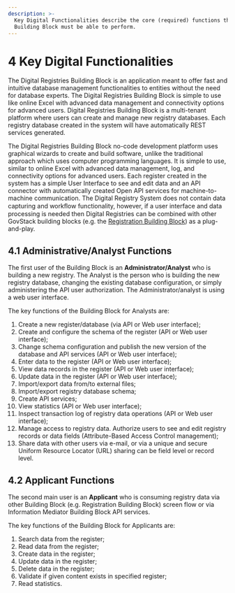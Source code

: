 ```yaml
---
description: >-
  Key Digital Functionalities describe the core (required) functions that this
  Building Block must be able to perform.
---
```


# 4 Key Digital Functionalities

The Digital Registries Building Block is an application meant to offer fast and intuitive database management functionalities to entities without the need for database experts. The Digital Registries Building Block is simple to use like online Excel with advanced data management and connectivity options for advanced users. Digital Registries Building Block is a multi-tenant platform where users can create and manage new registry databases. Each registry database created in the system will have automatically REST services generated. &#x20;

The Digital Registries Building Block no-code development platform uses graphical wizards to create and build software, unlike the traditional approach which uses computer programming languages. It is simple to use, similar to online Excel with advanced data management, log, and connectivity options for advanced users. Each register created in the system has a simple User Interface to see and edit data and an API connector with automatically created Open API services for machine-to-machine communication. The Digital Registry System does not contain data capturing and workﬂow functionality, however, if a user interface and data processing is needed then Digital Registries can be combined with other GovStack building blocks (e.g. the [Registration Building Block](https://github.com/GovStackWorkingGroup/bb-registration/tree/1.0-QA)) as a plug-and-play.

## 4.1 Administrative/Analyst Functions <a href="#docs-internal-guid-d85f59a4-7fff-1564-6ae2-86d67f36a258" id="docs-internal-guid-d85f59a4-7fff-1564-6ae2-86d67f36a258"></a>

The first user of the Building Block is an **Administrator/Analyst** who is building a new registry. The Analyst is the person who is building the new registry database, changing the existing database configuration, or simply administering the API user authorization. The Administrator/analyst is using a web user interface.&#x20;

The key functions of the Building Block for Analysts are:

1. Create a new register/database (via API or Web user interface);
2. Create and configure the schema of the register (API or Web user interface);
3. Change schema configuration and publish the new version of the database and API services (API or Web user interface);
4. Enter data to the register (API or Web user interface);
5. View data records in the register (API or Web user interface);
6. Update data in the register (API or Web user interface);
7. Import/export data from/to external files;
8. Import/export registry database schema;
9. Create API services;
10. View statistics (API or Web user interface);
11. Inspect transaction log of registry data operations (API or Web user interface);
12. Manage access to registry data. Authorize users to see and edit registry records or data fields (Attribute-Based Access Control management);
13. Share data with other users via e-mail, or via a unique and secure Uniform Resource Locator (URL) sharing can be field level or record level.

## 4.2 Applicant Functions <a href="#docs-internal-guid-d85f59a4-7fff-1564-6ae2-86d67f36a258" id="docs-internal-guid-d85f59a4-7fff-1564-6ae2-86d67f36a258"></a>

The second main user is an **Applicant** who is consuming registry data via other Building Block (e.g. Registration Building Block) screen flow or via Information Mediator Building Block API services.&#x20;

The key functions of the Building Block for Applicants are:

1. Search data from the register;
2. Read data from the register;
3. Create data in the register;
4. Update data in the register;
5. Delete data in the register;
6. Validate if given content exists in specified register;
7. Read statistics.
